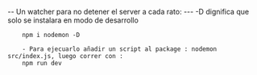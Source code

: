 
-- Un watcher para no detener el server a cada rato:
--- -D dignifica que solo se instalara en modo de desarrollo
        
        npm i nodemon -D

        - Para ejecuarlo añadir un script al package : nodemon src/index.js, luego correr con :
        npm run dev